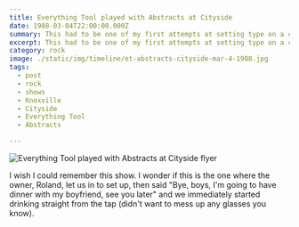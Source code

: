 ```yaml
---
title: Everything Tool played with Abstracts at Cityside
date: 1988-03-04T22:00:00.000Z
summary: This had to be one of my first attempts at setting type on a computer.
excerpt: This had to be one of my first attempts at setting type on a computer.
category: rock
image: ./static/img/timeline/et-abstracts-cityside-mar-4-1988.jpg
tags:
  - post 
  - rock
  - shows
  - Knoxville
  - Cityside
  - Everything Tool
  - Abstracts

---
```


![Everything Tool played with Abstracts at Cityside flyer](/static/img/rock/et-abstracts-cityside-mar-4-1988.jpg "Everything Tool played with Abstracts at Cityside flyer")

I wish I could remember this show. I wonder if this is the one where the owner, Roland, let us in to set up, then said "Bye, boys, I'm going to have dinner with my boyfriend, see you later" and we immediately started drinking straight from the tap (didn't want to mess up any glasses you know).